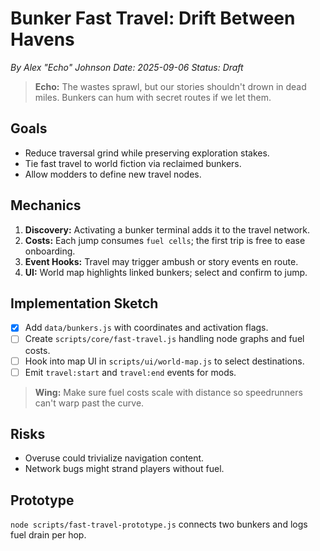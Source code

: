 # Bunker Fast Travel: Drift Between Havens

*By Alex "Echo" Johnson*
*Date: 2025-09-06*
*Status: Draft*

> **Echo:** The wastes sprawl, but our stories shouldn't drown in dead miles. Bunkers can hum with secret routes if we let them.

## Goals
- Reduce traversal grind while preserving exploration stakes.
- Tie fast travel to world fiction via reclaimed bunkers.
- Allow modders to define new travel nodes.

## Mechanics
1. **Discovery:** Activating a bunker terminal adds it to the travel network.
2. **Costs:** Each jump consumes `fuel cells`; the first trip is free to ease onboarding.
3. **Event Hooks:** Travel may trigger ambush or story events en route.
4. **UI:** World map highlights linked bunkers; select and confirm to jump.

## Implementation Sketch
- [x] Add `data/bunkers.js` with coordinates and activation flags.
- [ ] Create `scripts/core/fast-travel.js` handling node graphs and fuel costs.
- [ ] Hook into map UI in `scripts/ui/world-map.js` to select destinations.
- [ ] Emit `travel:start` and `travel:end` events for mods.

> **Wing:** Make sure fuel costs scale with distance so speedrunners can't warp past the curve.

## Risks
- Overuse could trivialize navigation content.
- Network bugs might strand players without fuel.

## Prototype
`node scripts/fast-travel-prototype.js` connects two bunkers and logs fuel drain per hop.
